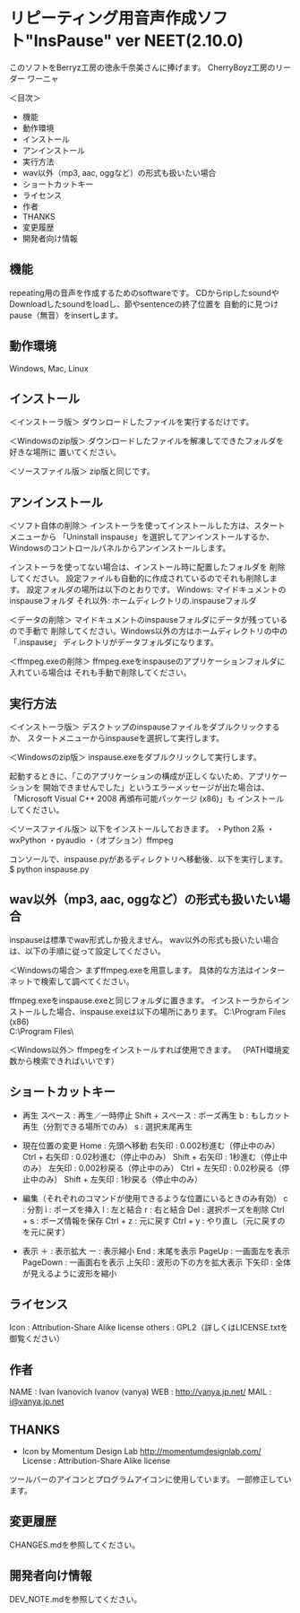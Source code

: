 リピーティング用音声作成ソフト"InsPause" ver NEET(2.10.0)
===============================================================================

このソフトをBerryz工房の徳永千奈美さんに捧げます。
                                        CherryBoyz工房のリーダー ワーニャ

＜目次＞
* 機能
* 動作環境
* インストール
* アンインストール
* 実行方法
* wav以外（mp3, aac, oggなど）の形式も扱いたい場合
* ショートカットキー
* ライセンス
* 作者
* THANKS
* 変更履歴
* 開発者向け情報


機能
-------------------------------------------------------------------------------

repeating用の音声を作成するためのsoftwareです。
CDからripしたsoundやDownloadしたsoundをloadし、節やsentenceの終了位置を
自動的に見つけpause（無音）をinsertします。


動作環境
-------------------------------------------------------------------------------

Windows, Mac, Linux


インストール
-------------------------------------------------------------------------------

＜インストーラ版＞
ダウンロードしたファイルを実行するだけです。

＜Windowsのzip版＞
ダウンロードしたファイルを解凍してできたフォルダを好きな場所に
置いてください。

＜ソースファイル版＞
zip版と同じです。


アンインストール
-------------------------------------------------------------------------------

＜ソフト自体の削除＞
インストーラを使ってインストールした方は、スタートメニューから
「Uninstall inspause」を選択してアンインストールするか、
Windowsのコントロールパネルからアンインストールします。

インストーラを使ってない場合は、インストール時に配置したフォルダを
削除してください。
設定ファイルも自動的に作成されているのでそれも削除します。
設定フォルダの場所は以下のとおりです。
Windows: マイドキュメントのinspauseフォルダ
それ以外: ホームディレクトリの.inspauseフォルダ


＜データの削除＞
マイドキュメントのinspauseフォルダにデータが残っているので手動で
削除してください。Windows以外の方はホームディレクトリの中の「.inspause」
ディレクトリがデータフォルダになります。


＜ffmpeg.exeの削除＞
ffmpeg.exeをinspauseのアプリケーションフォルダに入れている場合は
それも手動で削除してください。



実行方法
-------------------------------------------------------------------------------

＜インストーラ版＞
デスクトップのinspauseファイルをダブルクリックするか、
スタートメニューからinspauseを選択して実行します。


＜Windowsのzip版＞
inspause.exeをダブルクリックして実行します。

起動するときに、「このアプリケーションの構成が正しくないため、アプリケーションを
開始できませんでした」というエラーメッセージが出た場合は、
「Microsoft Visual C++ 2008 再頒布可能パッケージ (x86)」も
インストールしてください。


＜ソースファイル版＞
以下をインストールしておきます。
・Python 2系
・wxPython
・pyaudio
・（オプション）ffmpeg

コンソールで、inspause.pyがあるディレクトリへ移動後、以下を実行します。
$ python inspause.py


wav以外（mp3, aac, oggなど）の形式も扱いたい場合
-------------------------------------------------------------------------------

inspauseは標準でwav形式しか扱えません。
wav以外の形式も扱いたい場合は、以下の手順に従って設定してください。


＜Windowsの場合＞
まずffmpeg.exeを用意します。
具体的な方法はインターネットで検索して調べてください。

ffmpeg.exeをinspause.exeと同じフォルダに置きます。
インストーラからインストールした場合、inspause.exeは以下の場所にあります。
C:\Program Files (x86)\
C:\Program Files\


＜Windows以外＞
ffmpegをインストールすれば使用できます。
（PATH環境変数から検索できればいいです）


ショートカットキー
-------------------------------------------------------------------------------

* 再生
スペース         : 再生／一時停止
Shift + スペース : ポーズ再生
b                : もしカット再生（分割できる場所でのみ）
s                : 選択末尾再生

* 現在位置の変更
Home           : 先頭へ移動
右矢印         : 0.002秒進む（停止中のみ）
Ctrl + 右矢印  : 0.02秒進む（停止中のみ）
Shift + 右矢印 : 1秒進む（停止中のみ）
左矢印         : 0.002秒戻る（停止中のみ）
Ctrl + 左矢印  : 0.02秒戻る（停止中のみ）
Shift + 左矢印 : 1秒戻る（停止中のみ）

* 編集（それぞれのコマンドが使用できるような位置にいるときのみ有効）
c        : 分割
i        : ポーズを挿入
l        : 左と結合
r        : 右と結合
Del      : 選択ポーズを削除
Ctrl + s : ポーズ情報を保存
Ctrl + z : 元に戻す
Ctrl + y : やり直し（元に戻すのを元に戻す）

* 表示
＋       : 表示拡大
ー       : 表示縮小
End      : 末尾を表示
PageUp   : 一画面左を表示
PageDown : 一画面右を表示
上矢印   : 波形の下の方を拡大表示
下矢印   : 全体が見えるように波形を縮小


ライセンス
-------------------------------------------------------------------------------

Icon : Attribution-Share Alike license
others : GPL2（詳しくはLICENSE.txtを御覧ください）


作者
-------------------------------------------------------------------------------

NAME : Ivan Ivanovich Ivanov (vanya)
WEB : http://vanya.jp.net/
MAIL : i@vanya.jp.net


THANKS
-------------------------------------------------------------------------------

* Icon
by Momentum Design Lab
http://momentumdesignlab.com/
License : Attribution-Share Alike license

ツールバーのアイコンとプログラムアイコンに使用しています。
一部修正しています。


変更履歴
-------------------------------------------------------------------------------

CHANGES.mdを参照してください。


開発者向け情報
-------------------------------------------------------------------------------

DEV_NOTE.mdを参照してください。
